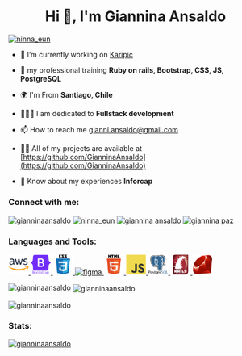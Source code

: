 <h1 align="center">Hi 👋, I'm Giannina Ansaldo</h1>
<p align="left"> <a href="https://twitter.com/ninna_eun" target="blank"><img src="https://img.shields.io/twitter/follow/ninna_eun?logo=twitter&style=for-the-badge" alt="ninna_eun" /></a> </p>

- 🔭 I’m currently working on [Karipic](https://github.com/GianninaAnsaldo/Karipic)

- 📖 my professional training **Ruby on rails, Bootstrap, CSS, JS, PostgreSQL**

- 🌍 I'm From **Santiago, Chile**

- 👩🏻‍💻 I am dedicated to **Fullstack development**

- 📫 How to reach me [gianni.ansaldo@gmail.com](gianni.ansaldo@gmail.com)

- 👨‍💻 All of my projects are available at [https://github.com/GianninaAnsaldo](https://github.com/GianninaAnsaldo)

- 📄 Know about my experiences **Inforcap**

<h3 align="left">Connect with me:</h3>
<p align="left">
<a href="https://dev.to/gianninaansaldo" target="blank"><img align="center" src="https://raw.githubusercontent.com/rahuldkjain/github-profile-readme-generator/master/src/images/icons/Social/devto.svg" alt="gianninaansaldo" height="30" width="40" /></a>
<a href="https://twitter.com/ninna_eun" target="blank"><img align="center" src="https://raw.githubusercontent.com/rahuldkjain/github-profile-readme-generator/master/src/images/icons/Social/twitter.svg" alt="ninna_eun" height="30" width="40" /></a>
<a href="https://linkedin.com/in/giannina ansaldo" target="blank"><img align="center" src="https://raw.githubusercontent.com/rahuldkjain/github-profile-readme-generator/master/src/images/icons/Social/linked-in-alt.svg" alt="giannina ansaldo" height="30" width="40" /></a>
<a href="https://fb.com/giannina paz" target="blank"><img align="center" src="https://raw.githubusercontent.com/rahuldkjain/github-profile-readme-generator/master/src/images/icons/Social/facebook.svg" alt="giannina paz" height="30" width="40" /></a>
</p>

<h3 align="left">Languages and Tools:</h3>
<p align="left"> <a href="https://aws.amazon.com" target="_blank" rel="noreferrer"> <img src="https://raw.githubusercontent.com/devicons/devicon/master/icons/amazonwebservices/amazonwebservices-original-wordmark.svg" alt="aws" width="40" height="40"/> </a> <a href="https://getbootstrap.com" target="_blank" rel="noreferrer"> <img src="https://raw.githubusercontent.com/devicons/devicon/master/icons/bootstrap/bootstrap-plain-wordmark.svg" alt="bootstrap" width="40" height="40"/> </a> <a href="https://www.w3schools.com/css/" target="_blank" rel="noreferrer"> <img src="https://raw.githubusercontent.com/devicons/devicon/master/icons/css3/css3-original-wordmark.svg" alt="css3" width="40" height="40"/> </a> <a href="https://www.figma.com/" target="_blank" rel="noreferrer"> <img src="https://www.vectorlogo.zone/logos/figma/figma-icon.svg" alt="figma" width="40" height="40"/> </a> <a href="https://www.w3.org/html/" target="_blank" rel="noreferrer"> <img src="https://raw.githubusercontent.com/devicons/devicon/master/icons/html5/html5-original-wordmark.svg" alt="html5" width="40" height="40"/> </a> <a href="https://developer.mozilla.org/en-US/docs/Web/JavaScript" target="_blank" rel="noreferrer"> <img src="https://raw.githubusercontent.com/devicons/devicon/master/icons/javascript/javascript-original.svg" alt="javascript" width="40" height="40"/> </a> <a href="https://www.postgresql.org" target="_blank" rel="noreferrer"> <img src="https://raw.githubusercontent.com/devicons/devicon/master/icons/postgresql/postgresql-original-wordmark.svg" alt="postgresql" width="40" height="40"/> </a> <a href="https://rubyonrails.org" target="_blank" rel="noreferrer"> <img src="https://raw.githubusercontent.com/devicons/devicon/master/icons/rails/rails-original-wordmark.svg" alt="rails" width="40" height="40"/> </a> <a href="https://www.ruby-lang.org/en/" target="_blank" rel="noreferrer"> <img src="https://raw.githubusercontent.com/devicons/devicon/master/icons/ruby/ruby-original.svg" alt="ruby" width="40" height="40"/> </a> </p>

<p><img align="left" src="https://github-readme-stats.vercel.app/api/top-langs?username=gianninaansaldo&show_icons=true&locale=en&layout=compact" alt="gianninaansaldo" /></p>

<p>&nbsp;<img align="center" src="https://github-readme-stats.vercel.app/api?username=gianninaansaldo&show_icons=true&locale=en" alt="gianninaansaldo" /></p>

<p><img align="center" src="https://github-readme-streak-stats.herokuapp.com/?user=gianninaansaldo&" alt="gianninaansaldo" /></p>

  </a>
</p>

<h3 align="left">Stats:</h3>
<p align="left">
  <a href="https://github-readme-stats.vercel.app/api/top-langs?username=gianninaansaldo&show_icons=true&locale=en&layout=compact" target="_blank">
    <img src="https://github-readme-stats.vercel.app/api/top-langs?username=gianninaansaldo&show_icons=true&locale=en&layout=compact" alt="gianninaansaldo" />
  </a>
  <a href="https://github-readme-stats.vercel.app/api?username=gianninaansaldo&show_icons=true&locale=en" target="_blank">
    <img src="https://github-readme-stats.vercel.app/api
